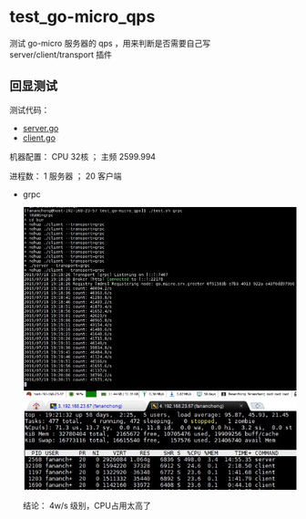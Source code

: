 # test_go-micro_qps
测试 go-micro 服务器的 qps ，用来判断是否需要自己写 server/client/transport 插件


## 回显测试

测试代码：
- [server.go](server.go)
- [client.go](client.go)

机器配置： CPU 32核 ； 主频 2599.994

进程数： 1 服务器 ； 20 客户端

- grpc

  ![p1](asset/grpc.jpg)
  ![p2](asset/cpu.jpg)

  结论： 4w/s 级别，CPU占用太高了

